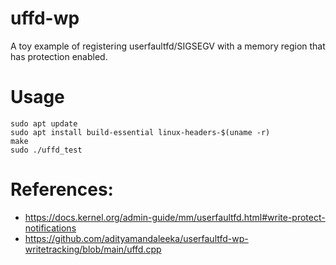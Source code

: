 # uffd-wp
A toy example of registering userfaultfd/SIGSEGV with a memory region that has protection enabled.

# Usage
```
sudo apt update
sudo apt install build-essential linux-headers-$(uname -r)
make
sudo ./uffd_test
```

# References:
* https://docs.kernel.org/admin-guide/mm/userfaultfd.html#write-protect-notifications
* https://github.com/adityamandaleeka/userfaultfd-wp-writetracking/blob/main/uffd.cpp
